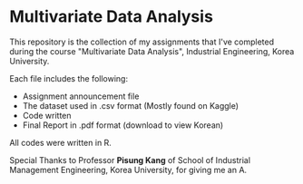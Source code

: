 # Multivariate Data Analysis

This repository is the collection of my assignments that I've completed during the course "Multivariate Data Analysis", Industrial Engineering, Korea University.

Each file includes the following:
- Assignment announcement file
- The dataset used in .csv format (Mostly found on Kaggle)
- Code written
- Final Report in .pdf format (download to view Korean)

All codes were written in R.

Special Thanks to Professor **Pisung Kang** of School of Industrial Management Engineering, Korea University, for giving me an A.

